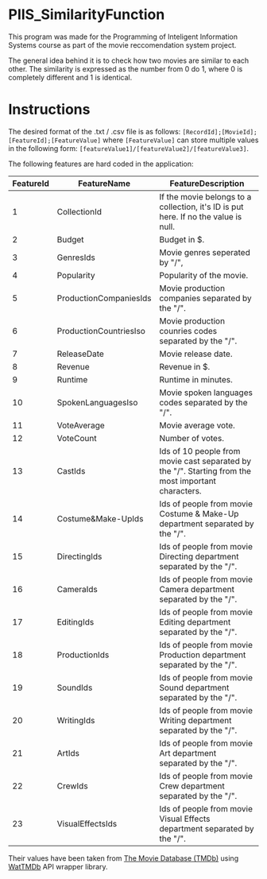 PIIS_SimilarityFunction
=======================
This program was made for the Programming of Inteligent Information Systems course as part of the movie reccomendation system project.

The general idea behind it is to check how two movies are similar to each other. The similarity is expressed as the number from 0 do 1, where 0 is completely different and 1 is identical.

Instructions
=======================
The desired format of the .txt / .csv file is as follows: `[RecordId];[MovieId];[FeatureId];[FeatureValue]` where `[FeatureValue]` can store multiple values in the following form: `[featureValue1]/[featureValue2]/[featureValue3]`.

The following features are hard coded in the application:

FeatureId | FeatureName | FeatureDescription
--- | --- | ---
1 | CollectionId | If the movie belongs to a collection, it's ID is put here. If no the value is null.
2 | Budget | Budget in $.
3 | GenresIds | Movie genres seperated by "/",
4 | Popularity | Popularity of the movie.
5 | ProductionCompaniesIds | Movie production companies separated by the "/".
6 | ProductionCountriesIso | Movie production counries codes separated by the "/".
7 | ReleaseDate | Movie release date.
8 | Revenue | Revenue in $.
9 | Runtime | Runtime in minutes.
10 | SpokenLanguagesIso | Movie spoken languages codes separated by the "/".
11 | VoteAverage | Movie average vote.
12 | VoteCount | Number of votes.
13 | CastIds | Ids of 10 people from movie cast separated by the "/". Starting from the most important characters.
14 | Costume&Make-UpIds | Ids of people from movie Costume & Make-Up department separated by the "/".
15 | DirectingIds | Ids of people from movie Directing department separated by the "/".
16 | CameraIds | Ids of people from movie Camera department separated by the "/".
17 | EditingIds | Ids of people from movie Editing department separated by the "/".
18 | ProductionIds | Ids of people from movie Production department separated by the "/".
19 | SoundIds | Ids of people from movie Sound department separated by the "/".
20 | WritingIds | Ids of people from movie Writing department separated by the "/".
21 | ArtIds | Ids of people from movie Art department separated by the "/".
22 | CrewIds | Ids of people from movie Crew department separated by the "/".
23 | VisualEffectsIds | Ids of people from movie Visual Effects department separated by the "/".

Their values have been taken from [The Movie Database (TMDb)](https://www.themoviedb.org/) using [WatTMDb](http://wattmdb.codeplex.com/) API wrapper library.

